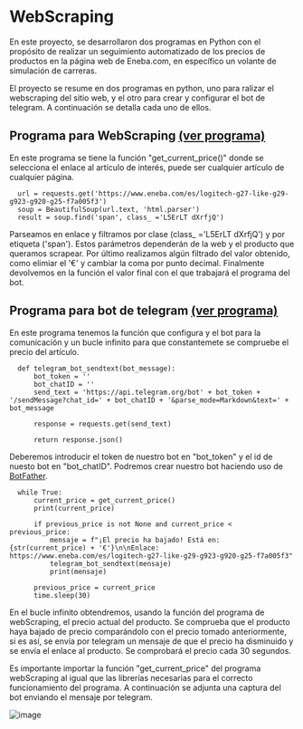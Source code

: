 # WebScraping
En este proyecto, se desarrollaron dos programas en Python con el propósito de realizar un seguimiento automatizado de los precios de productos en la página web de Eneba.com, en específico un volante de simulación de carreras.

El proyecto se resume en dos programas en python, uno para ralizar el webscraping del sitio web, y el otro para crear y configurar el bot de telegram. A continuación se detalla cada uno de ellos.

## Programa para WebScraping [(ver programa)](https://github.com/sgilllorente/WebScraping/blob/main/webScraping.py)

En este programa se tiene la función "get_current_price()" donde se selecciona el enlace al artículo de interés, puede ser cualquier artículo de cualquier página.

      url = requests.get('https://www.eneba.com/es/logitech-g27-like-g29-g923-g920-g25-f7a005f3') 
      soup = BeautifulSoup(url.text, 'html.parser')
      result = soup.find('span', class_ ='L5ErLT dXrfjQ')

Parseamos en enlace y filtramos por clase (class_ ='L5ErLT dXrfjQ') y por etiqueta ('span'). Estos parámetros dependerán de la web y el producto que queramos scrapear.
Por último realizamos algún filtrado del valor obtenido, como elimiar el '€' y cambiar la coma por punto decimal. Finalmente devolvemos en la función el valor final con el que trabajará el programa del bot.

## Programa para bot de telegram [(ver programa)](https://github.com/sgilllorente/WebScraping/blob/main/bot.py)

En este programa tenemos la función que configura y el bot para la comunicación y un bucle infinito para que constantemete se compruebe el precio del artículo.

      def telegram_bot_sendtext(bot_message):
          bot_token = ''
          bot_chatID = ''
          send_text = 'https://api.telegram.org/bot' + bot_token + '/sendMessage?chat_id=' + bot_chatID + '&parse_mode=Markdown&text=' + bot_message
      
          response = requests.get(send_text)
      
          return response.json()

Deberemos introducir el token de nuestro bot en "bot_token" y el id de nuesto bot en "bot_chatID". Podremos crear nuestro bot haciendo uso de [BotFather](https://telegram.me/BotFather).

      while True: 
          current_price = get_current_price()
          print(current_price)
          
          if previous_price is not None and current_price < previous_price:
              mensaje = f"¡El precio ha bajado! Está en: {str(current_price) + '€'}\n\nEnlace: https://www.eneba.com/es/logitech-g27-like-g29-g923-g920-g25-f7a005f3"
              telegram_bot_sendtext(mensaje)
              print(mensaje)  
              
          previous_price = current_price   
          time.sleep(30)

En el bucle infinito obtendremos, usando la función del programa de webScraping, el precio actual del producto. Se comprueba que el producto haya bajado de precio comparándolo con el precio tomado anteriormente, si es así, se envía por telegram un mensaje de que el precio ha disminuido y se envía el enlace al producto. Se comprobará el precio cada 30 segundos.

Es importante importar la función "get_current_price" del programa webScraping al igual que las librerías necesarias para el correcto funcionamiento del programa.
A continuación se adjunta una captura del bot enviando el mensaje por telegram.

![image](https://github.com/sgilllorente/WebScraping/assets/100001940/1de1a891-5696-4d47-b558-69ffd0aa68e5)



